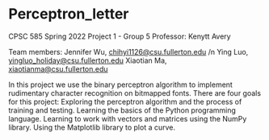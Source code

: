 # Perceptron_letter

CPSC 585 Spring 2022
Project 1 - Group 5
Professor: Kenytt Avery

Team members: 
Jennifer Wu, chihyi1126@csu.fullerton.edu /n
Ying Luo, yingluo_holiday@csu.fullerton.edu
Xiaotian Ma, xiaotianma@csu.fullerton.edu

In this project we use the binary perceptron algorithm to implement rudimentary character recognition on bitmapped fonts.
There are four goals for this project:
  Exploring the perceptron algorithm and the process of training and testing.
  Learning the basics of the Python programming language.
  Learning to work with vectors and matrices using the NumPy library.
  Using the Matplotlib library to plot a curve.
